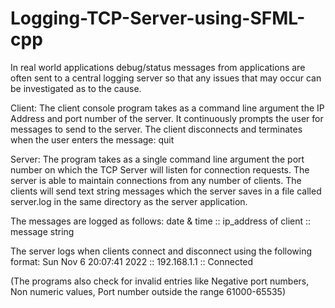 # Logging-TCP-Server-using-SFML-cpp

In real world applications debug/status messages from applications are often sent to a central logging server so that any issues that may occur can be investigated as to the cause.

Client:
The client console program takes as a command line argument the IP Address and port number of the server.
It continuously prompts the user for messages to send to the server. The client disconnects and terminates when the user enters the message: quit 

Server:
The program takes as a single command line argument the port number on which the TCP Server will listen for connection requests. The server is able to maintain connections from any number of clients.
The clients will send text string messages which the server saves in a file called server.log in the same directory as the server application.

The messages are logged as follows: date & time :: ip_address of client :: message string

The server logs when clients connect and disconnect using the following format:   Sun Nov 6 20:07:41 2022 :: 192.168.1.1 :: Connected 

(The programs also check for invalid entries like Negative port numbers, Non numeric values, Port number outside the range 61000-65535)
